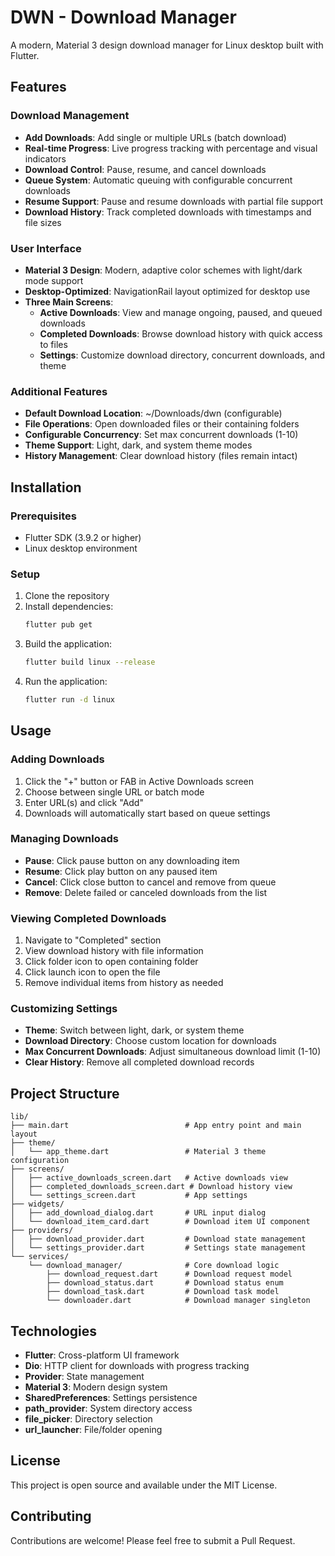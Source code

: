 # DWN - Download Manager

A modern, Material 3 design download manager for Linux desktop built with Flutter.

## Features

### Download Management
- **Add Downloads**: Add single or multiple URLs (batch download)
- **Real-time Progress**: Live progress tracking with percentage and visual indicators
- **Download Control**: Pause, resume, and cancel downloads
- **Queue System**: Automatic queuing with configurable concurrent downloads
- **Resume Support**: Pause and resume downloads with partial file support
- **Download History**: Track completed downloads with timestamps and file sizes

### User Interface
- **Material 3 Design**: Modern, adaptive color schemes with light/dark mode support
- **Desktop-Optimized**: NavigationRail layout optimized for desktop use
- **Three Main Screens**:
  - **Active Downloads**: View and manage ongoing, paused, and queued downloads
  - **Completed Downloads**: Browse download history with quick access to files
  - **Settings**: Customize download directory, concurrent downloads, and theme

### Additional Features
- **Default Download Location**: ~/Downloads/dwn (configurable)
- **File Operations**: Open downloaded files or their containing folders
- **Configurable Concurrency**: Set max concurrent downloads (1-10)
- **Theme Support**: Light, dark, and system theme modes
- **History Management**: Clear download history (files remain intact)

## Installation

### Prerequisites
- Flutter SDK (3.9.2 or higher)
- Linux desktop environment

### Setup
1. Clone the repository
2. Install dependencies:
   ```bash
   flutter pub get
   ```
3. Build the application:
   ```bash
   flutter build linux --release
   ```
4. Run the application:
   ```bash
   flutter run -d linux
   ```

## Usage

### Adding Downloads
1. Click the "+" button or FAB in Active Downloads screen
2. Choose between single URL or batch mode
3. Enter URL(s) and click "Add"
4. Downloads will automatically start based on queue settings

### Managing Downloads
- **Pause**: Click pause button on any downloading item
- **Resume**: Click play button on any paused item
- **Cancel**: Click close button to cancel and remove from queue
- **Remove**: Delete failed or canceled downloads from the list

### Viewing Completed Downloads
1. Navigate to "Completed" section
2. View download history with file information
3. Click folder icon to open containing folder
4. Click launch icon to open the file
5. Remove individual items from history as needed

### Customizing Settings
- **Theme**: Switch between light, dark, or system theme
- **Download Directory**: Choose custom location for downloads
- **Max Concurrent Downloads**: Adjust simultaneous download limit (1-10)
- **Clear History**: Remove all completed download records

## Project Structure

```
lib/
├── main.dart                          # App entry point and main layout
├── theme/
│   └── app_theme.dart                 # Material 3 theme configuration
├── screens/
│   ├── active_downloads_screen.dart   # Active downloads view
│   ├── completed_downloads_screen.dart # Download history view
│   └── settings_screen.dart           # App settings
├── widgets/
│   ├── add_download_dialog.dart       # URL input dialog
│   └── download_item_card.dart        # Download item UI component
├── providers/
│   ├── download_provider.dart         # Download state management
│   └── settings_provider.dart         # Settings state management
└── services/
    └── download_manager/              # Core download logic
        ├── download_request.dart      # Download request model
        ├── download_status.dart       # Download status enum
        ├── download_task.dart         # Download task model
        └── downloader.dart            # Download manager singleton
```

## Technologies

- **Flutter**: Cross-platform UI framework
- **Dio**: HTTP client for downloads with progress tracking
- **Provider**: State management
- **Material 3**: Modern design system
- **SharedPreferences**: Settings persistence
- **path_provider**: System directory access
- **file_picker**: Directory selection
- **url_launcher**: File/folder opening

## License

This project is open source and available under the MIT License.

## Contributing

Contributions are welcome! Please feel free to submit a Pull Request.
